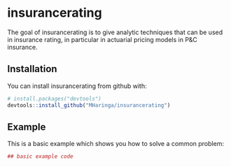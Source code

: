 
<!-- README.md is generated from README.Rmd. Please edit that file -->

# insurancerating

The goal of insurancerating is to give analytic techniques that can be
used in insurance rating, in particular in actuarial pricing models in
P\&C insurance.

## Installation

You can install insurancerating from github with:

``` r
# install.packages("devtools")
devtools::install_github("MHaringa/insurancerating")
```

## Example

This is a basic example which shows you how to solve a common problem:

``` r
## basic example code
```
